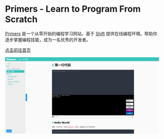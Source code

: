 # Primers - Learn to Program From Scratch

[Primers](https://hubenchang0515.github.io/Primers/) 是一个从零开始的编程学习网站，基于 [Shift](https://github.com/hubenchang0515/shift) 提供在线编程环境。帮助你逐步掌握编程技能，成为一名优秀的开发者。

[点击前往首页](https://hubenchang0515.github.io/Primers/)

![Preview](./preview.png)

